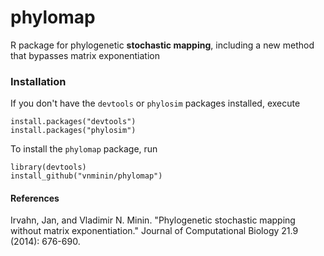 phylomap
========

R package for phylogenetic **stochastic mapping**, including a new method that bypasses matrix exponentiation

### Installation

If you don't have the `devtools` or `phylosim` packages installed, execute

```
install.packages("devtools") 
install.packages("phylosim") 
```

To install the `phylomap` package, run

```
library(devtools)
install_github("vnminin/phylomap") 
```

#### References
Irvahn, Jan, and Vladimir N. Minin. "Phylogenetic stochastic mapping without matrix exponentiation." Journal of Computational Biology 21.9 (2014): 676-690.
